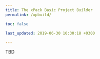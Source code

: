 ```yaml
---
title: The xPack Basic Project Builder
permalink: /xpbuild/

toc: false

last_updated: 2019-06-30 10:30:18 +0300

---
```


TBD
